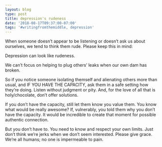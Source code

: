 ```yaml
---
layout: blog
type: post
title: depression's rudeness
date: '2018-08-17T09:37:00-07:00'
tags: '#writingfromthemiddle, depression'
---
```

When someone doesn’t appear to be listening or doesn’t ask us about ourselves, we tend to think them rude. Please keep this in mind: 

Depression can look like rudeness.

We can’t focus on helping to plug others’ leaks when our own dam has broken.

So if you notice someone isolating themself and alienating others more than usual, and IF YOU HAVE THE CAPACITY, ask them in a safe setting how they’re doing. Listen without judgment or pity. And, for the love of all that is holy/chocolate, don’t offer solutions.

If you don’t have the capacity, still let them know you value them. You know what would be really awesome? If, vulnerably, you told them why you don’t have the capacity. It would be incredible to create that moment for possible authentic connection.

But you don’t have to. You need to know and respect your own limits. Just don’t think we’re jerks when we don’t seem interested. Please give grace. We’re all humans; no one is impermeable to pain.
